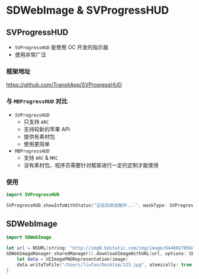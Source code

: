# SDWebImage & SVProgressHUD

## SVProgressHUD

* `SVProgressHUD` 是使用 OC 开发的指示器
* 使用非常广泛

### 框架地址

https://github.com/TransitApp/SVProgressHUD

### 与 `MBProgressHUD` 对比

* `SVProgressHUD`
    * 只支持 `ARC`
    * 支持较新的苹果 API
    * 提供有素材包
    * 使用更简单
* `MBProgressHUD`
    * 支持 `ARC` & `MRC`
    * 没有素材包，程序员需要针对框架进行一定的定制才能使用

### 使用

```swift
import SVProgressHUD

SVProgressHUD.showInfoWithStatus("正在玩命加载中...", maskType: SVProgressHUDMaskType.Gradient)
```

## SDWebImage

```swift
import SDWebImage

let url = NSURL(string: "http://img0.bdstatic.com/img/image/6446027056db8afa73b23eaf953dadde1410240902.jpg")!
SDWebImageManager.sharedManager().downloadImageWithURL(url, options: SDWebImageOptions.allZeros, progress: nil) { (image, _, _, _, _) in
    let data = UIImagePNGRepresentation(image)
    data.writeToFile("/Users/liufan/Desktop/123.jpg", atomically: true)
}
```


